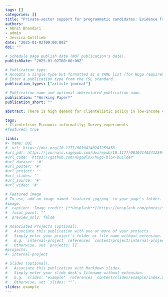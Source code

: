 ```yaml
---
tags: []
categories: []
title: "Private-sector support for programmatic candidates: Evidence from Senegal."
authors:
- Abhit Bhandari
- admin
- Jessica Gottlieb
date: "2025-01-02T00:00:00Z"
doi: ""

# Schedule page publish date (NOT publication's date).
publishDate: "2025-01-02T00:00:00Z"

# Publication type.
# Accepts a single type but formatted as a YAML list (for Hugo requirements).
# Enter a publication type from the CSL standard.
publication_types: ["article-journal"]

# Publication name and optional abbreviated publication name.
publication: "*Working Paper*"
publication_short: ""

abstract: There is high demand for clientelistic policy in low-income countries, which can distort politics and constrain economic growth. Firms in the informal economy form a particularly strong constituency for clientelism, as informal workers rely on forbearance and other targeted benefits. Because they form a sizable electoral bloc, however, informal workers possess the capacity to achieve programmatic policies that would serve them better in the long run. In this research note, we examine whether informal workers’ demand for clientelism can be attenuated. We implement an information experiment with firm owners ahead of Senegal’s 2022 local elections, when an upstart political faction campaigned on programmatic policies. We find that when reminded of their coordination capacity, informal workers disengage from dominant clientelistic networks. However, this reduction does not translate into increased programmatic voting. These results demonstrate that while demand for clientelism can be mitigated, significant challenges remain in mobilizing informal workers toward programmatism.

tags:
- Clientelism; Economic informality; Survey experiments
#featured: true

links:
#- name: DOI
#  url: https://doi.org/10.1177/00104140241259458
#url_pdf: https://journals.sagepub.com/doi/epub/10.1177/00104140241259458
#url_code: 'https://github.com/HugoBlox/hugo-blox-builder'
#url_dataset: '#'
#url_poster: '#'
#url_project: ''
#url_slides: ''
#url_source: '#'
#url_video: '#'

# Featured image
# To use, add an image named `featured.jpg/png` to your page's folder. 
#image:
#  caption: 'Image credit: [**Unsplash**](https://unsplash.com/photos/s9CC2SKySJM)'
#  focal_point: ""
#  preview_only: false

# Associated Projects (optional).
#   Associate this publication with one or more of your projects.
#   Simply enter your project's folder or file name without extension.
#   E.g. `internal-project` references `content/project/internal-project/index.md`.
#   Otherwise, set `projects: []`.
#projects:
#- internal-project

# Slides (optional).
#   Associate this publication with Markdown slides.
#   Simply enter your slide deck's filename without extension.
#   E.g. `slides: "example"` references `content/slides/example/index.md`.
#   Otherwise, set `slides: ""`.
slides: example
---
```

